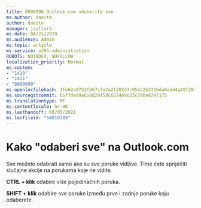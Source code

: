 ```yaml
---
title: 8000090 Outlook.com odaberite sve
ms.author: daeite
author: daeite
manager: joallard
ms.date: 04/21/2020
ms.audience: Admin
ms.topic: article
ms.service: o365-administration
ROBOTS: NOINDEX, NOFOLLOW
localization_priority: Normal
ms.custom:
- "1410"
- "1411"
- "8000090"
ms.openlocfilehash: 3fe62a9752f667c7a2a21282d3c954c2b3316da6ebd4a49f28dd2afb2444c7c1
ms.sourcegitcommit: b5f7da89a650d2915dc652449623c78be6247175
ms.translationtype: MT
ms.contentlocale: hr-HR
ms.lasthandoff: 08/05/2021
ms.locfileid: "54010788"
---
```

# <a name="how-to-select-all-in-outlookcom"></a>Kako "odaberi sve" na Outlook.com

Sve možete odabrati samo ako su sve poruke vidljive. Time ćete spriječiti slučajne akcije na porukama koje ne vidite.

**CTRL + klik** odabire više pojedinačnih poruka.

**SHIFT + klik** odabire sve poruke između prve i zadnje poruke koju odaberete.